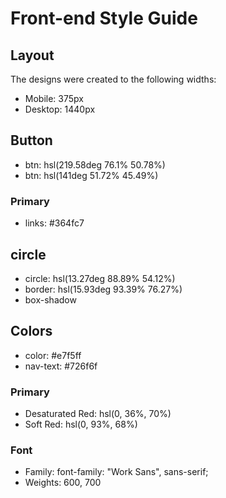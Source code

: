 # Front-end Style Guide

## Layout

The designs were created to the following widths:

- Mobile: 375px
- Desktop: 1440px

## Button
- btn: hsl(219.58deg 76.1% 50.78%)
- btn: hsl(141deg 51.72% 45.49%)

### Primary
- links: #364fc7

## circle
- circle: hsl(13.27deg 88.89% 54.12%)
- border: hsl(15.93deg 93.39% 76.27%)
- box-shadow

## Colors
- color: #e7f5ff
- nav-text: #726f6f
### Primary

- Desaturated Red: hsl(0, 36%, 70%)
- Soft Red: hsl(0, 93%, 68%)
### Font
- Family:  font-family: "Work Sans", sans-serif;
- Weights: 600, 700
